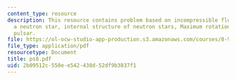 ```yaml
---
content_type: resource
description: This resource contains problem based on incompressible fluid model for
  a neutron star, internal structure of neutron stars, Maximum rotation rate of a
  pulsar.
file: https://ol-ocw-studio-app-production.s3.amazonaws.com/courses/8-901-astrophysics-i-spring-2006/2b09512c550ee542438d52df9b3837f1_ps8.pdf
file_type: application/pdf
resourcetype: Document
title: ps8.pdf
uid: 2b09512c-550e-e542-438d-52df9b3837f1
---
```

